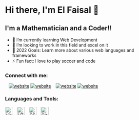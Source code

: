 # Hi there, I'm El Faisal 👋 

## I'm a Mathematician and a Coder!!

- 🌱 I’m currently learning Web Development 
- 👯 I’m looking to work in this field and excel on it
- 🥅 2022 Goals: Learn more about various web languages and frameworks
- ⚡ Fun fact: I love to play soccer and code

### Connect with me:
&nbsp;&nbsp;
[![website](./img/linkedin-light.svg)](https://linkedin.com/in/el-faisal-alaaeddine-65b289217#gh-light-mode-only)
[![website](./img/linkedin-dark.svg)](https://linkedin.com/in/el-faisal-alaaeddine-65b289217#gh-dark-mode-only)
&nbsp;&nbsp;
[![website](./img/instagram-light.svg)](https://instagram.com/faisal._2000#gh-light-mode-only)
[![website](./img/instagram-dark.svg)](https://instagram.com/faisal._2000#gh-dark-mode-only)

[instagram]: https://instagram.com/faisal._2000
[linkedin]: https://linkedin.com/in/el-faisal-alaaeddine-65b289217

### Languages and Tools:
<img align="left" alt="Visual Studio Code" width="26px" src="https://cdn.jsdelivr.net/gh/devicons/devicon/icons/vscode/vscode-original.svg" style="padding-right:10px;" />
<img align="left" alt="HTML5" width="26px" src="https://cdn.jsdelivr.net/gh/devicons/devicon/icons/html5/html5-original.svg" style="padding-right:10px;" />
<img align="left" alt="CSS3" width="26px" src="https://cdn.jsdelivr.net/gh/devicons/devicon/icons/css3/css3-original.svg" style="padding-right:10px;" />
<img align="left" alt="Git" width="26px" src="https://cdn.jsdelivr.net/gh/devicons/devicon/icons/git/git-original.svg" style="padding-right:10px;" />
<link rel="stylesheet" href="https://cdn.jsdelivr.net/gh/devicons/devicon@v2.15.1/devicon.min.css">


